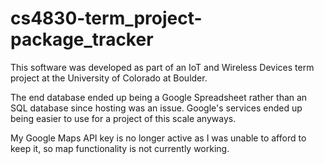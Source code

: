 # cs4830-term_project-package_tracker
This software was developed as part of an IoT and Wireless Devices term project at the University of Colorado at Boulder.

The end database ended up being a Google Spreadsheet rather than an SQL database since hosting was an issue. Google's services ended up being easier to use for a project of this scale anyways.

My Google Maps API key is no longer active as I was unable to afford to keep it, so map functionality is not currently working.
